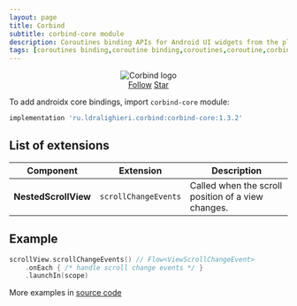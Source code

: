 ```yaml
---
layout: page
title: Corbind
subtitle: corbind-core module
description: Coroutines binding APIs for Android UI widgets from the platform and support libraries. Androidx core bindings.
tags: [coroutines binding,coroutine binding,coroutines,coroutine,corbind,kotlin,android,androidx,receivechannel,flow,data binding,androidx core bindings]
---
```


<div style="text-align: center">
    <img src="https://ldralighieri.github.io/Corbind/img/corbind.svg" alt="Corbind logo"/>
</div>

<script async defer src="https://buttons.github.io/buttons.js"></script>
<div style="text-align: center">
  <a class="github-button" href="https://github.com/LDRAlighieri" data-size="large" aria-label="Follow @LDRAlighieri on GitHub">Follow</a>
  <a class="github-button" href="https://github.com/LDRAlighieri/Corbind" data-icon="octicon-star" data-size="large" aria-label="Star LDRAlighieri/Corbind on GitHub">Star</a>
</div>

To add androidx core bindings, import `corbind-core` module:

```groovy
implementation 'ru.ldralighieri.corbind:corbind-core:1.3.2'
```

## List of extensions

Component | Extension | Description
--|---|--
**NestedScrollView** | `scrollChangeEvents` | Called when the scroll position of a view changes.


## Example

```kotlin
scrollView.scrollChangeEvents() // Flow<ViewScrollChangeEvent>
    .onEach { /* handle scroll change events */ }
    .launchIn(scope)
```

More examples in [source code][source]

[source]: https://github.com/LDRAlighieri/Corbind/tree/master/corbind-core
